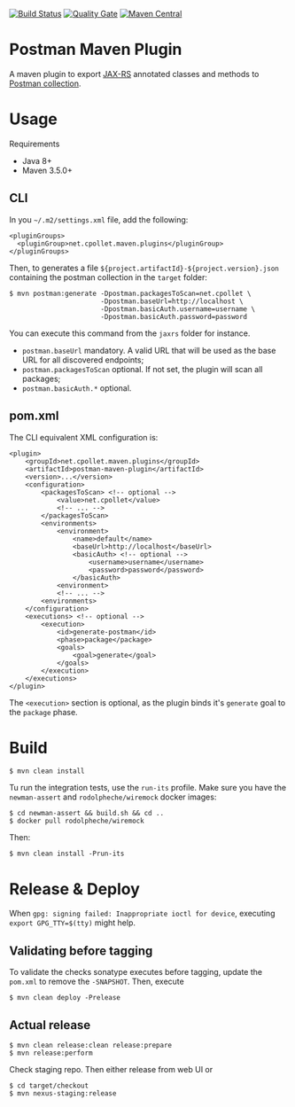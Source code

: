 [![Build Status](https://travis-ci.org/cpollet/postman-maven-plugin.svg?branch=master)](https://travis-ci.org/cpollet/postman-maven-plugin)
[![Quality Gate](https://sonarcloud.io/api/project_badges/measure?project=net.cpollet.maven.plugins%3Apostman-maven-plugin&metric=alert_status)](https://sonarcloud.io/dashboard?id=net.cpollet.maven.plugins%3Apostman-maven-plugin)
[![Maven Central](https://maven-badges.herokuapp.com/maven-central/net.cpollet.maven.plugins/postman-maven-plugin/badge.svg)](https://maven-badges.herokuapp.com/maven-central/net.cpollet.maven.plugins/postman-maven-plugin)

# Postman Maven Plugin
A maven plugin to export [JAX-RS](https://github.com/jax-rs) annotated classes and methods to [Postman collection](https://www.getpostman.com/collection).

# Usage
Requirements
* Java 8+
* Maven 3.5.0+

## CLI
In you ```~/.m2/settings.xml``` file, add the following:
```
<pluginGroups>
  <pluginGroup>net.cpollet.maven.plugins</pluginGroup>
</pluginGroups>
```

Then, to generates a file ```${project.artifactId}-${project.version}.json``` containing the postman collection in the ```target``` folder:
```
$ mvn postman:generate -Dpostman.packagesToScan=net.cpollet \
                       -Dpostman.baseUrl=http://localhost \
                       -Dpostman.basicAuth.username=username \
                       -Dpostman.basicAuth.password=password
```
You can execute this command from the ```jaxrs``` folder for instance.

* ```postman.baseUrl``` mandatory. A valid URL that will be used as the base URL for all discovered endpoints;
* ```postman.packagesToScan``` optional. If not set, the plugin will scan all packages;
* ```postman.basicAuth.*``` optional.

## pom.xml
The CLI equivalent XML configuration is:
```
<plugin>
    <groupId>net.cpollet.maven.plugins</groupId>
    <artifactId>postman-maven-plugin</artifactId>
    <version>...</version>
    <configuration>
        <packagesToScan> <!-- optional -->
            <value>net.cpollet</value>
            <!-- ... -->
        </packagesToScan>
        <environments>
            <environment>
                <name>default</name>
                <baseUrl>http://localhost</baseUrl>
                <basicAuth> <!-- optional -->
                    <username>username</username>
                    <password>password</password>
                </basicAuth>
            <environment>
            <!-- ... -->
        <environments>
    </configuration>
    <executions> <!-- optional -->
        <execution>
            <id>generate-postman</id>
            <phase>package</package>
            <goals>
                <goal>generate</goal>
            </goals>
        </execution>
    </executions>
</plugin>
```
The ```<execution>``` section is optional, as the plugin binds it's ```generate``` goal to the ```package``` phase. 

# Build
```
$ mvn clean install
```

Tu run the integration tests, use the ```run-its``` profile. Make sure you have the ```newman-assert``` and ```rodolpheche/wiremock``` docker images:
```
$ cd newman-assert && build.sh && cd ..
$ docker pull rodolpheche/wiremock
```
Then:
```
$ mvn clean install -Prun-its 
```

# Release & Deploy
When ```gpg: signing failed: Inappropriate ioctl for device```, executing ```export GPG_TTY=$(tty)``` might help.

## Validating before tagging
To validate the checks sonatype executes before tagging, update the ```pom.xml``` to remove the ```-SNAPSHOT```. Then, execute
```
$ mvn clean deploy -Prelease
```

## Actual release
```
$ mvn clean release:clean release:prepare
$ mvn release:perform
```
Check staging repo. Then either release from web UI or
```
$ cd target/checkout
$ mvn nexus-staging:release
```
